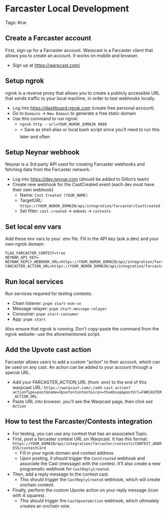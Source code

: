 # Farcaster Local Development

Tags: #cw

## Create a Farcaster account

First, sign up for a Farcaster account. Warpcast is a Farcaster client that allows you to create an account. It works on mobile and browser.

- Sign up at https://warpcast.com/

## Setup ngrok

ngrok is a reverse proxy that allows you to create a publicly accessible URL that sends traffic to your local machine, in order to test webhooks locally.

- Log into https://dashboard.ngrok.com (create free personal account)
- Go to `Domains` -> `New Domain` to generate a free static domain
- Use this command to run ngrok:
	- `ngrok http --url=YOUR_NGROK_DOMAIN 8080`
	- ⭐️ Save as shell alias or local bash script since you’ll need to run this later and often

## Setup Neynar webhook

Neynar is a 3rd party API used for creating Farcaster webhooks and fetching data from the Farcaster network.

- Log into https://dev.neynar.com (should be added to Dillon’s team)
- Create new webhook for the CastCreated event (each dev must have their own webhook)
	- Name: `Cast Created (YOUR_NAME)`
	- TargetURL: `https://YOUR_NGROK_DOMAIN/api/integration/farcaster/CastCreated`
	- Set filter: `cast.created` -> `embeds` -> `contests`

## Set local env vars

Add these env vars to your .env file. Fill in the API key (ask a dev) and your own ngrok domain:

```
FLAG_FARCASTER_CONTEST=true
NEYNAR_API_KEY=
NEYNAR_REPLY_WEBHOOK_URL=https://YOUR_NGROK_DOMAIN/api/integration/farcaster/ReplyCastCreated
FARCASTER_ACTION_URL=https://YOUR_NGROK_DOMAIN/api/integration/farcaster/CastUpvoteAction
```

## Run local services

Run services required for testing contests:

- Chain listener: `pnpm start-evm-ce`
- Message relayer: `pnpm start-message-relayer`
- Consumer: `pnpm start-consumer`
- App: `pnpm start`

Also ensure that ngrok is running. Don't copy-paste the command from the ngrok website– use the aforementioned script.

## Add the Upvote cast action

Farcaster allows users to add a custom “action” to their account, which can be used on any cast. An action can be added to your account through a special URL.
- Add your FARCASTER_ACTION_URL (from .env) to the end of this warpcast URL: `https://warpcast.com/~/add-cast-action?actionType=post&name=Upvote+Content&icon=thumbsup&postUrl=FARCASTER_ACTION_URL`
- Paste URL into browser, you’ll see the Warpcast page, then click `Add Action`

## How to test the Farcaster/Contests integration
- For testing, you can use any contest that has an associated Topic.
- First, post a farcaster contest URL on Warpcast. It has this format: `https://YOUR_DOMAIN/api/integration/farcaster/contests/CONTEST_ADDRESS/contestCard`
	- Fill in your ngrok domain and contest address
	- Upon posting, it should trigger the `CastCreated` webhook and associate the Cast (message) with the contest. It’ll also create a new programatic webhook for `CastReplyCreated`.
- Then, add a reply message to the contest cast.
	- This should trigger the `CastReplyCreated` webhook, which will create onchain content.
- Finally, perform the custom Upvote action on your reply message (icon with 4 squares).
	- This should trigger the `CastUpvoteAction` webhook, which ultimately creates an onchain vote.
